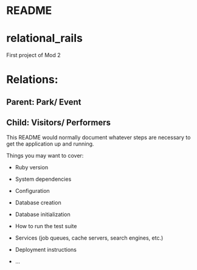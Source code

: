 # README

# relational_rails
First project of Mod 2

# Relations: 
## Parent: Park/ Event
## Child: Visitors/ Performers


This README would normally document whatever steps are necessary to get the
application up and running.

Things you may want to cover:

* Ruby version

* System dependencies

* Configuration

* Database creation

* Database initialization

* How to run the test suite

* Services (job queues, cache servers, search engines, etc.)

* Deployment instructions

* ...
